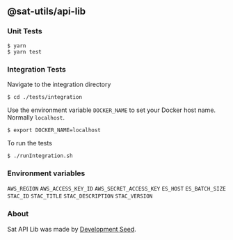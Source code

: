 ## @sat-utils/api-lib

### Unit Tests
```
$ yarn
$ yarn test
```

### Integration Tests
Navigate to the integration directory
```
$ cd ./tests/integration
```
Use the environment variable `DOCKER_NAME` to set your Docker host name.
Normally `localhost`.
```
$ export DOCKER_NAME=localhost
```
To run the tests
```
$ ./runIntegration.sh
```

### Environment variables

`AWS_REGION`
`AWS_ACCESS_KEY_ID`
`AWS_SECRET_ACCESS_KEY`
`ES_HOST`
`ES_BATCH_SIZE`
`STAC_ID`
`STAC_TITLE`
`STAC_DESCRIPTION`
`STAC_VERSION`

### About
Sat API Lib was made by [Development Seed](http://developmentseed.org).

